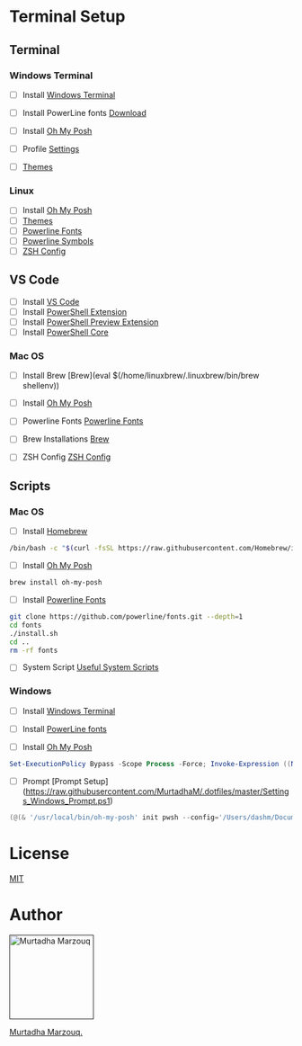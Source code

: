 # Terminal Setup

## Terminal


### Windows Terminal

- [ ] Install [Windows Terminal](https://www.microsoft.com/en-us/p/windows-terminal/9n0dx20hk701?activetab=pivot:overviewtab)
- [ ] Install PowerLine fonts [Download](https://powerline.readthedocs.io/en/latest/installation/windows.html#fonts-installation)
- [ ] Install [Oh My Posh](https://ohmyposh.dev/docs/windows)
- [ ] Profile [Settings](https://docs.microsoft.com/en-us/windows/terminal/customize-settings/profile-settings)
- [ ] [Themes](https://ohmyposh.dev/docs/themes)


### Linux

- [ ] Install [Oh My Posh](https://ohmyposh.dev/docs/linux)
- [ ] [Themes](https://ohmyposh.dev/docs/themes)
- [ ] [Powerline Fonts](https://powerline.readthedocs.io/en/latest/installation/linux.html#fonts-installation)
- [ ] [Powerline Symbols](https://powerline.readthedocs.io/en/latest/installation/linux.html#fonts-installation)
- [ ] [ZSH Config](https://ohmyposh.dev/docs/linux#zsh-config)

## VS Code
- [ ] Install [VS Code](https://code.visualstudio.com/)
- [ ] Install [PowerShell Extension](https://marketplace.visualstudio.com/items?itemName=ms-vscode.PowerShell)
- [ ] Install [PowerShell Preview Extension](https://marketplace.visualstudio.com/items?itemName=ms-vscode.PowerShell-Preview)
- [ ] Install [PowerShell Core](https://docs.microsoft.com/en-us/powershell/scripting/install/installing-powershell-core-on-linux?view=powershell-7.1)

### Mac OS
- [ ] Install Brew [Brew](eval $(/home/linuxbrew/.linuxbrew/bin/brew shellenv)) 
- [ ] Install [Oh My Posh](https://ohmyposh.dev/docs/linux)
- [ ] Powerline Fonts [Powerline Fonts](https://raw.githubusercontent.com/powerline/fonts/master/install.sh)
- [ ] Brew Installations [Brew](https:/raw.githubusercontent.com/MurtadhaM/.dotfiles/master/Brew.md)
- [ ] ZSH Config [ZSH Config](https://raw.githubusercontent.com/MurtadhaM/.dotfiles/master/zshrc)


## Scripts


### Mac OS

- [ ] Install [Homebrew](https://brew.sh/)
```bash
/bin/bash -c "$(curl -fsSL https://raw.githubusercontent.com/Homebrew/install/HEAD/install.sh)"
```
- [ ] Install [Oh My Posh](https://ohmyposh.dev/docs/linux)
```bash
brew install oh-my-posh
```
- [ ] Install [Powerline Fonts](https://powerline.readthedocs.io/en/latest/installation/linux.html#fonts-installation)
```bash
git clone https://github.com/powerline/fonts.git --depth=1
cd fonts
./install.sh
cd ..
rm -rf fonts
```
- [ ] System Script [Useful System Scripts](https://raw.githubusercontent.com/MurtadhaM/.dotfiles/master/Settings_Mac_Configuration.sh)


### Windows
- [ ] Install [Windows Terminal](https://www.microsoft.com/en-us/p/windows-terminal/9n0dx20hk701?activetab=pivot:overviewtab)

- [ ] Install [PowerLine fonts](https://powerline.readthedocs.io/en/latest/installation/windows.html#fonts-installation)


- [ ] Install [Oh My Posh](https://ohmyposh.dev/docs/windows)
```powershell
Set-ExecutionPolicy Bypass -Scope Process -Force; Invoke-Expression ((New-Object System.Net.WebClient).DownloadString('https://ohmyposh.dev/install.ps1'))
```
- [ ] Prompt [Prompt Setup] (https://raw.githubusercontent.com/MurtadhaM/.dotfiles/master/Settings_Windows_Prompt.ps1)
```powershell
(@(& '/usr/local/bin/oh-my-posh' init pwsh --config='/Users/dashm/Documents/GitHub/.dotfiles/\jandedobbeleer.omp.json' --print) -join "`n") | Invoke-Expression
```

# License
[MIT](https://raw.githubusercontent.com/MurtadhaM/.dotfiles/master/LICENSE)


# Author
<a href="">
          <img src="https://webpages.charlotte.edu/mmarzouq/English/background.jpg"  alt="Murtadha Marzouq" width=150  />
        </a>
        
[Murtadha Marzouq.](https://www.findasnake.com)